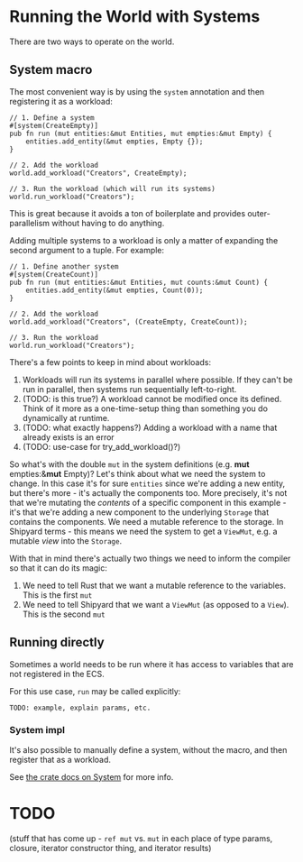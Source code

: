 # Running the World with Systems

There are two ways to operate on the world.

## System macro

The most convenient way is by using the `system` annotation and then registering it as a workload:

```rust,noplaypen
// 1. Define a system
#[system(CreateEmpty)]
pub fn run (mut entities:&mut Entities, mut empties:&mut Empty) {
    entities.add_entity(&mut empties, Empty {});
}

// 2. Add the workload
world.add_workload("Creators", CreateEmpty);

// 3. Run the workload (which will run its systems)
world.run_workload("Creators");
```

This is great because it avoids a ton of boilerplate and provides outer-parallelism without having to do anything.

Adding multiple systems to a workload is only a matter of expanding the second argument to a tuple. For example: 

```rust,noplaypen
// 1. Define another system
#[system(CreateCount)]
pub fn run (mut entities:&mut Entities, mut counts:&mut Count) {
    entities.add_entity(&mut empties, Count(0));
}

// 2. Add the workload
world.add_workload("Creators", (CreateEmpty, CreateCount));

// 3. Run the workload
world.run_workload("Creators");
```

There's a few points to keep in mind about workloads:
1. Workloads will run its systems in parallel where possible. If they can't be run in parallel, then systems run sequentially left-to-right.
2. (TODO: is this true?) A workload cannot be modified once its defined. Think of it more as a one-time-setup thing than something you do dynamically at runtime.
3. (TODO: what exactly happens?) Adding a workload with a name that already exists is an error
4. (TODO: use-case for try_add_workload()?)

So what's with the double `mut` in the system definitions (e.g. **mut** empties:&**mut** Empty)? Let's think about what we need the system to change. In this case it's for sure `entities` since we're adding a new entity, but there's more - it's actually the components too. More precisely, it's not that we're mutating the _contents_ of a specific component in this example - it's that we're adding a new component to the underlying `Storage` that contains the components. We need a mutable reference to the storage. In Shipyard terms - this means we need the system to get a `ViewMut`, e.g. a mutable _view_ into the `Storage`.

With that in mind there's actually two things we need to inform the compiler so that it can do its magic:

1. We need to tell Rust that we want a mutable reference to the variables. This is the first `mut`
2. We need to tell Shipyard that we want a `ViewMut` (as opposed to a `View`). This is the second `mut`

## Running directly

Sometimes a world needs to be run where it has access to variables that are not registered in the ECS.

For this use case, `run` may be called explicitly:

```
TODO: example, explain params, etc.
```

### System impl

It's also possible to manually define a system, without the macro, and then register that as a workload.

See [the crate docs on System](https://docs.rs/shipyard/latest/shipyard/trait.System.html) for more info.

# TODO
(stuff that has come up - `ref mut` vs. `mut` in each place of type params, closure, iterator constructor thing, and iterator results)
